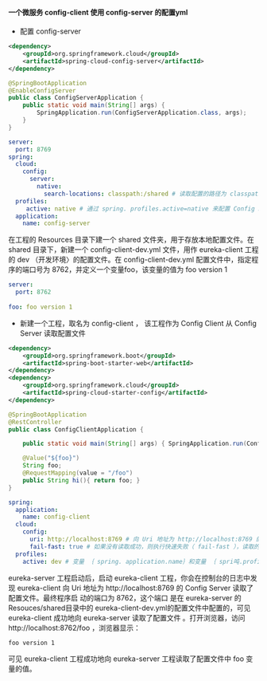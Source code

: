 #### 一个微服务 config-client 使用 config-server 的配置yml
+ 配置 config-server 
```xml
<dependency>
	<groupId>org.springframework.cloud</groupId>
	<artifactId>spring-cloud-config-server</artifactId>
</dependency>
```
```java
@SpringBootApplication
@EnableConfigServer 
public class ConfigServerApplication {
	public static void main(String[] args) {
		SpringApplication.run(ConfigServerApplication.class, args);
	}
}
```
```yml
server:
  port: 8769
spring:
  cloud:
    config:
      server:
        native:
          search-locations: classpath:/shared # 读取配置的路径为 classpath 下的 shared 目录
  profiles: 
     active: native # 通过 spring. profiles.active=native 来配置 Config Server 从本地读取配置
  application:
    name: config-server
```
在工程的 Resources 目录下建一个 shared 文件夹，用于存放本地配置文件。在 shared 目录下，新建一个 config-client-dev.yml 文件，用作 eureka-client 工程的 dev （开发环境〉的配置文件。在 config-client-dev.yml 配置文件中，指定程序的端口号为 8762，并定义一个变量foo，该变量的值为 foo version 1 
```yml
server:
  port: 8762
  
foo: foo version 1
```
+ 新建一个工程，取名为 config-client ， 该工程作为 Config Client 从 Config Server 读取配置文件
```xml
<dependency>
	<groupId>org.springframework.boot</groupId>
	<artifactId>spring-boot-starter-web</artifactId>
</dependency>
<dependency>
	<groupId>org.springframework.cloud</groupId>
	<artifactId>spring-cloud-starter-config</artifactId>
</dependency>
```
```java
@SpringBootApplication
@RestController
public class ConfigClientApplication {

	public static void main(String[] args) { SpringApplication.run(ConfigClientApplication.class, args); }

	@Value("${foo}")
	String foo;
	@RequestMapping(value = "/foo")
	public String hi(){ return foo; }
}
```
```yml
spring:
  application:
    name: config-client
  cloud:
    config:
      uri: http://localhost:8769 # 向 Uri 地址为 http://localhost:8769 的 Config Server 读取配置文件
      fail-fast: true # 如果没有读取成功，则执行快速失败（ fail-fast ），读取的是 dev 文件
  profiles:
    active: dev # 变量 ｛ spring. application.name｝和变量 ｛ spri吨.profiles.active｝，两者以“·”相连，构成 了 向 Config Server 读取的配 置文件名，所以本案例在配置 中心读取的配 置文件名为config-client-dev.yml 文件
```
eureka-server 工程启动后，启动 eureka-client 工程，你会在控制台的日志中发现 eureka-client 向 Uri 地址为 http://localhost:8769 的 Config Server 读取了配置文件。最终程序启
动的端口为 8762，这个端口 是在 eureka-server 的Resouces/shared目录中的 eureka-client-dev.yml的配置文件中配置的，可见 eureka-client 成功地向 eureka-server 读取了配置文件 。打开浏览器，访问 http://localhost:8762/foo ，浏览器显示：
```html
foo version 1
```
可见 eureka-client 工程成功地向 eureka-server 工程读取了配置文件中 foo 变量的值。